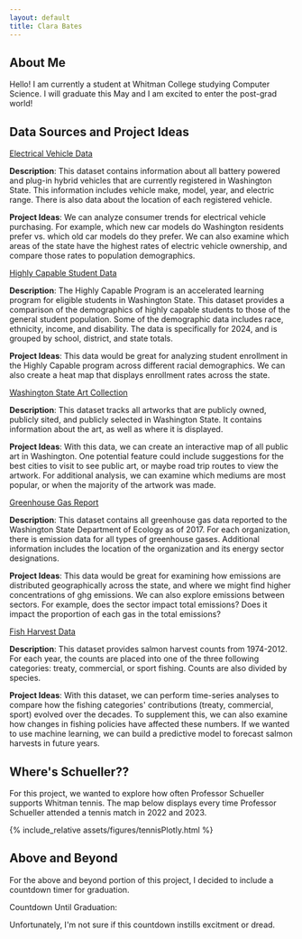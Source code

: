 ```yaml
---
layout: default
title: Clara Bates
---
```


## About Me
<div id="about-me"></div>

Hello! I am currently a student at Whitman College studying Computer Science. I will graduate this May and I am excited to enter the post-grad world!

## Data Sources and Project Ideas
<div id="data-sources"></div>

[Electrical Vehicle Data](https://catalog.data.gov/dataset/electric-vehicle-population-data)

**Description**: This dataset contains information about all battery powered and plug-in hybrid vehicles that are currently registered in Washington State. This information includes vehicle make, model, year, and electric range. There is also data about the location of each registered vehicle.

**Project Ideas**: We can analyze consumer trends for electrical vehicle purchasing. For example, which new car models do Washington residents prefer vs. which old car models do they prefer. We can also examine which areas of the state have the highest rates of electric vehicle ownership, and compare those rates to population demographics.

[Highly Capable Student Data](https://catalog.data.gov/dataset/2024-school-year-highly-capable-data)

**Description**: The Highly Capable Program is an accelerated learning program for eligible students in Washington State. This dataset provides a comparison of the demographics of highly capable students to those of the general student population. Some of the demographic data includes race, ethnicity, income, and disability. The data is specifically for 2024, and is grouped by school, district, and state totals.

**Project Ideas**: This data would be great for analyzing student enrollment in the Highly Capable program across different racial demographics. We can also create a heat map that displays enrollment rates across the state. 

[Washington State Art Collection](https://catalog.data.gov/dataset/washingtons-state-art-collection-2024-07-15)

**Description**: This dataset tracks all artworks that are publicly owned, publicly sited, and publicly selected in Washington State. It contains information about the art, as well as where it is displayed.

**Project Ideas**: With this data, we can create an interactive map of all public art in Washington. One potential feature could include suggestions for the best cities to visit to see public art, or maybe road trip routes to view the artwork. For additional analysis, we can examine which mediums are most popular, or when the majority of the artwork was made.

[Greenhouse Gas Report](https://catalog.data.gov/dataset/washingtons-state-art-collection-2024-07-15)

**Description**: This dataset contains all greenhouse gas data reported to the Washington State Department of Ecology as of 2017. For each organization, there is emission data for all types of greenhouse gases. Additional information includes the location of the organization and its energy sector designations.

**Project Ideas**: This data would be great for examining how emissions are distributed geographically across the state, and where we might find higher concentrations of ghg emissions. We can also explore emissions between sectors. For example, does the sector impact total emissions? Does it impact the proportion of each gas in the total emissions?

[Fish Harvest Data](https://catalog.data.gov/dataset/washington-anadromous-fish-harvest-data-1974-2012)

**Description**: This dataset provides salmon harvest counts from 1974-2012. For each year, the counts are placed into one of the three following categories: treaty, commercial, or sport fishing. Counts are also divided by species.

**Project Ideas**: With this dataset, we can perform time-series analyses to compare how the fishing categories' contributions (treaty, commercial, sport) evolved over the decades. To supplement this, we can also examine how changes in fishing policies have affected these numbers. If we wanted to use machine learning, we can build a predictive model to forecast salmon harvests in future years. 

## Where's Schueller??
<div id="wheres-schueller"></div>

For this project, we wanted to explore how often Professor Schueller supports Whitman tennis. The map below displays every time Professor Schueller attended a tennis match in 2022 and 2023.

{% include_relative assets/figures/tennisPlotly.html %}

## Above and Beyond
<div id="above-and-beyond"></div>

For the above and beyond portion of this project, I decided to include a countdown timer for graduation. 

<div id="countdown">
    <p>Countdown Until Graduation:</p>
    <div id="timer"></div>
</div>

Unfortunately, I'm not sure if this countdown instills excitment or dread.
